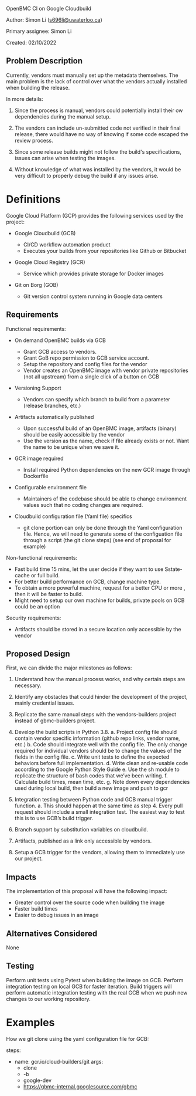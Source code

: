 
OpenBMC CI on Google Cloudbuild

Author:
  Simon Li (s696li@uwaterloo.ca)

Primary assignee:
  Simon Li

Created:
  02/10/2022

## Problem Description

Currently, vendors must manually set up the metadata themselves.
The main problem is the lack of control over what the vendors 
actually installed when building the release.

In more details:
1. Since the process is manual, vendors could potentially install their ow
dependencies during the manual setup.

2. The vendors can include un-submitted code not verified in 
their final release, there would have no way of knowing if some code escaped
the review process.

3. Since some release builds might not follow the build's specifications,
issues can arise when testing the images.

4. Without knowledge of what was installed by the vendors, it would be very
difficult to properly debug the build if any issues arise.

# Definitions

Google Cloud Platform (GCP) provides the following services used by the project:

- Google Cloudbuild (GCB)
  - CI/CD workflow automation product
  - Executes your builds from your repositories like Github or Bitbucket

- Google Cloud Registry (GCR)
  - Service which provides private storage for Docker images

- Git on Borg (GOB)
  - Git version control system running in Google data centers


## Requirements


Functional requirements:

- On demand OpenBMC builds via GCB
  - Grant GCB access to vendors.
  - Grant GoB repo permission to GCB service account.
  - Setup the repository and config files for the vendor
  - Vendor creates an OpenBMC image with vendor private repositories 
  (not all upstream) from a single click of a button on GCB

- Versioning Support
  - Vendors can specify which branch to build from a parameter 
  (release branches, etc.)

- Artifacts automatically published
  - Upon successful build of an OpenBMC image, artifacts (binary) should be
  easily accessible by the vendor
  - Use the version as the name, check if file already exists or not.
  Want the name to be unique  when we save it.

- GCR image required
  - Install required Python dependencies on the new GCR image through Dockerfile

- Configurable environment file
  - Maintainers of the codebase should be able to change environment values such
  that no coding changes are required.

- Cloudbuild configuration file (Yaml file) specifics
  - git clone portion can only be done through the Yaml configuration file.
  Hence, we will need to generate some of the configuation file through a
  script (the git clone steps) (see end of proposal for example)

Non-functional requirements:
- Fast build time 15 mins, let the user decide if they want to use
Sstate-cache or full build.
- For better build performance on GCB, change machine type.
- To obtain a more powerful machine, request for a better CPU or more ,
then it will be faster to build. 
- Might need to setup our own machine for builds, private pools on GCB could be
an option

Security requirements:
- Artifacts should be stored in a secure location only accessible by the vendor


## Proposed Design

First, we can divide the major milestones as follows:

1. Understand how the manual process works, and why certain steps are necessary.

2. Identify any obstacles that could hinder the development of the project,
mainly credential issues.

3. Replicate the same manual steps with the vendors-builders project instead of
gbmc-builders project.

4. Develop the build scripts in Python 3.8.
  a. Project config file should contain vendor specific information
  (github repo links, vendor name, etc.)
  b. Code should integrate well with the config file. The only change required
  for individual vendors should be to change the values of the fields in
  the config file.
  c. Write unit tests to define the expected behaviors before full
  implementation.
  d. Write clean and re-usable code according to the Google Python Style Guide
  e. Use the sh module to replicate the structure of bash codes that 
  we’ve been writing.
  f. Calculate build times, mean time, etc.
  g. Note down every dependencies used during local build, then build a
  new image and push to gcr

5. Integration testing between Python code and GCB manual trigger function.
  a. This should happen at the same time as step 4. Every pull request should
  include a small integration test. The easiest way to test this
  is to use GCB’s build trigger.

6. Branch support by substitution variables on cloudbuild.

7. Artifacts, published as a link only accessible by vendors.

8. Setup a GCB trigger for the vendors, allowing them to
immediately use our project.

## Impacts
The implementation of this proposal will have the following impact:
- Greater control over the source code when building the image
- Faster build times
- Easier to debug issues in an image
## Alternatives Considered
None

## Testing
Perform unit tests using Pytest when building the image on GCB.
Perform integration testing on local GCB for faster iteration.
Build triggers will perform automatic integration testing with
the real GCB when we push new changes to our working repository.

# Examples

How we git clone using the yaml configuration file for GCB:

steps:
  - name: gcr.io/cloud-builders/git
    args:
      - clone
      - -b
      - google-dev
      - https://gbmc-internal.googlesource.com/gbmc


